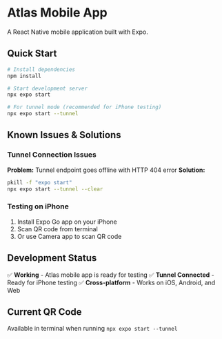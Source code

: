 # Atlas Mobile App

A React Native mobile application built with Expo.

## Quick Start

```bash
# Install dependencies
npm install

# Start development server
npx expo start

# For tunnel mode (recommended for iPhone testing)
npx expo start --tunnel
```

## Known Issues & Solutions

### Tunnel Connection Issues
**Problem:** Tunnel endpoint goes offline with HTTP 404 error
**Solution:** 
```bash
pkill -f "expo start"
npx expo start --tunnel --clear
```

### Testing on iPhone
1. Install Expo Go app on your iPhone
2. Scan QR code from terminal
3. Or use Camera app to scan QR code

## Development Status
✅ **Working** - Atlas mobile app is ready for testing
✅ **Tunnel Connected** - Ready for iPhone testing
✅ **Cross-platform** - Works on iOS, Android, and Web

## Current QR Code
Available in terminal when running `npx expo start --tunnel` 